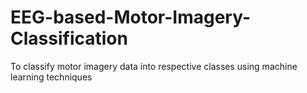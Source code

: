 # EEG-based-Motor-Imagery-Classification
To classify motor imagery data into respective classes using machine learning techniques
